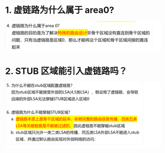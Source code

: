 # 1. 虚链路为什么属于 area0?

![alt text](images/面试题---OSPF虚链路/image.png)

# 2. STUB 区域能引入虚链路吗？

![alt text](images/面试题---OSPF虚链路/image-1.png)
